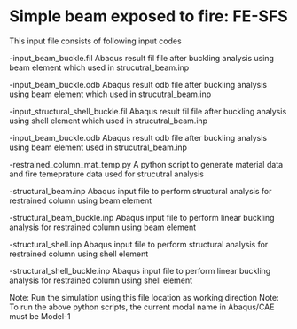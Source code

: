 # Simple beam exposed to fire: FE-SFS

This input file consists of following input codes

-input_beam_buckle.fil    			Abaqus result fil file after buckling analysis using beam  element which used in strucutral_beam.inp

-input_beam_buckle.odb    			Abaqus result odb file after buckling analysis using beam  element which used in strucutral_beam.inp

-input_structural_shell_buckle.fil    		Abaqus result fil file after buckling analysis using shell  element which used in strucutral_beam.inp

-input_beam_buckle.odb    			Abaqus result odb file after buckling analysis using beam  element used in strucutral_beam.inp

-restrained_column_mat_temp.py    		A python script to generate material data and fire temeprature data used for strucutral analysis

-structural_beam.inp    			Abaqus input file to perform structural analysis for restrained column using beam element

-structural_beam_buckle.inp    			Abaqus input file to perform linear buckling analysis for restrained column using beam element

-structural_shell.inp    			Abaqus input file to perform structural analysis for restrained column using shell element

-structural_shell_buckle.inp    		Abaqus input file to perform linear buckling analysis for restrained column using shell element


Note: Run the simulation using this file location as working direction
Note: To run the above python scripts, the current modal name in Abaqus/CAE must be Model-1
